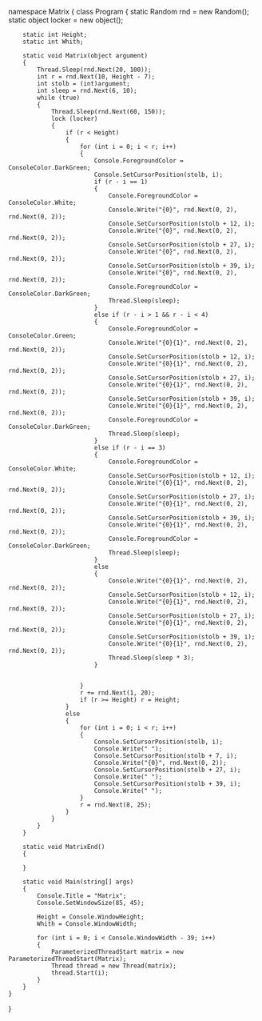 

namespace Matrix
{
    class Program
    {
        static Random rnd = new Random();
        static object locker = new object();

        static int Height;
        static int Whith; 

        static void Matrix(object argument)
        {
            Thread.Sleep(rnd.Next(20, 100)); 
            int r = rnd.Next(10, Height - 7);  
            int stolb = (int)argument;       
            int sleep = rnd.Next(6, 10);     
            while (true)
            {
                Thread.Sleep(rnd.Next(60, 150)); 
                lock (locker)
                {
                    if (r < Height)
                    {
                        for (int i = 0; i < r; i++)
                        {
                            Console.ForegroundColor = ConsoleColor.DarkGreen;
                            Console.SetCursorPosition(stolb, i);
                            if (r - i == 1)
                            {
                                Console.ForegroundColor = ConsoleColor.White;
                                Console.Write("{0}", rnd.Next(0, 2), rnd.Next(0, 2));
                                Console.SetCursorPosition(stolb + 12, i);
                                Console.Write("{0}", rnd.Next(0, 2), rnd.Next(0, 2));
                                Console.SetCursorPosition(stolb + 27, i);
                                Console.Write("{0}", rnd.Next(0, 2), rnd.Next(0, 2));
                                Console.SetCursorPosition(stolb + 39, i);
                                Console.Write("{0}", rnd.Next(0, 2), rnd.Next(0, 2));
                                Console.ForegroundColor = ConsoleColor.DarkGreen;
                                Thread.Sleep(sleep);
                            }
                            else if (r - i > 1 && r - i < 4)
                            {
                                Console.ForegroundColor = ConsoleColor.Green;
                                Console.Write("{0}{1}", rnd.Next(0, 2), rnd.Next(0, 2));
                                Console.SetCursorPosition(stolb + 12, i);
                                Console.Write("{0}{1}", rnd.Next(0, 2), rnd.Next(0, 2));
                                Console.SetCursorPosition(stolb + 27, i);
                                Console.Write("{0}{1}", rnd.Next(0, 2), rnd.Next(0, 2));
                                Console.SetCursorPosition(stolb + 39, i);
                                Console.Write("{0}{1}", rnd.Next(0, 2), rnd.Next(0, 2));
                                Console.ForegroundColor = ConsoleColor.DarkGreen;
                                Thread.Sleep(sleep);
                            }
                            else if (r - i == 3)
                            {
                                Console.ForegroundColor = ConsoleColor.White;
                                Console.SetCursorPosition(stolb + 12, i);
                                Console.Write("{0}{1}", rnd.Next(0, 2), rnd.Next(0, 2));
                                Console.SetCursorPosition(stolb + 27, i);
                                Console.Write("{0}{1}", rnd.Next(0, 2), rnd.Next(0, 2));
                                Console.SetCursorPosition(stolb + 39, i);
                                Console.Write("{0}{1}", rnd.Next(0, 2), rnd.Next(0, 2));
                                Console.ForegroundColor = ConsoleColor.DarkGreen;
                                Thread.Sleep(sleep);
                            }
                            else
                            {
                                Console.Write("{0}{1}", rnd.Next(0, 2), rnd.Next(0, 2));
                                Console.SetCursorPosition(stolb + 12, i);
                                Console.Write("{0}{1}", rnd.Next(0, 2), rnd.Next(0, 2));
                                Console.SetCursorPosition(stolb + 27, i);
                                Console.Write("{0}{1}", rnd.Next(0, 2), rnd.Next(0, 2));
                                Console.SetCursorPosition(stolb + 39, i);
                                Console.Write("{0}{1}", rnd.Next(0, 2), rnd.Next(0, 2));
                                Thread.Sleep(sleep * 3);
                            }


                        }
                        r += rnd.Next(1, 20);
                        if (r >= Height) r = Height;
                    }
                    else
                    {
                        for (int i = 0; i < r; i++)
                        {
                            Console.SetCursorPosition(stolb, i);
                            Console.Write(" ");
                            Console.SetCursorPosition(stolb + 7, i);
                            Console.Write("{0}", rnd.Next(0, 2));
                            Console.SetCursorPosition(stolb + 27, i);
                            Console.Write(" ");
                            Console.SetCursorPosition(stolb + 39, i);
                            Console.Write(" ");
                        }
                        r = rnd.Next(8, 25);
                    }
                }
            }
        }

        static void MatrixEnd()
        {

        }

        static void Main(string[] args)
        {
            Console.Title = "Matrix";
            Console.SetWindowSize(85, 45);

            Height = Console.WindowHeight;
            Whith = Console.WindowWidth;

            for (int i = 0; i < Console.WindowWidth - 39; i++)
            {
                ParameterizedThreadStart matrix = new ParameterizedThreadStart(Matrix);
                Thread thread = new Thread(matrix);
                thread.Start(i);
            }
        }
    }
}
